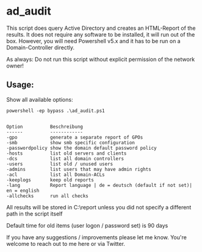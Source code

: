 # ad_audit

This script does query Active Directory and creates an HTML-Report of the results.
It does not require any software to be installed, it will run out of the box.
However, you will need Powershell v5.x and it has to be run on a Domain-Controller directly.

As always: Do not run this script without explicit permission of the network owner!

## Usage:

Show all available options:

`powershell -ep bypass .\ad_audit.ps1`

```

Option          Beschreibung
------          ------------
-gpo            generate a separate report of GPOs
-smb            show smb specific configuration
-passwordpolicy show the domain default password policy
-hosts          list old servers and clients
-dcs            list all domain controllers
-users          list old / unused users
-admins         list users that may have admin rights
-acl            list all Domain-ACLs
-keeplogs       keep old reports
-lang           Report language | de = deutsch (default if not set)| en = english
-allchecks      run all checks
```


All results will be stored in C:\report unless you did not specify a different path in the script itself

Default time for old items (user logon / password set) is 90 days


If you have any suggestions / improvements please let me know.
You're welcome to reach out to me here or via Twitter.
